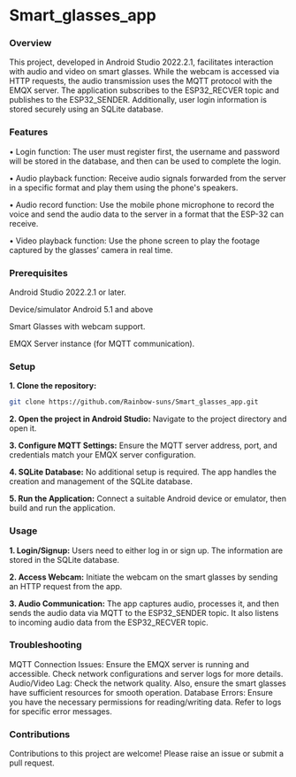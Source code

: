 # Smart_glasses_app
### Overview
This project, developed in Android Studio 2022.2.1, facilitates interaction with audio and video on smart glasses. While the webcam is accessed via HTTP requests, the audio transmission uses the MQTT protocol with the EMQX server. The application subscribes to the ESP32_RECVER topic and publishes to the ESP32_SENDER. Additionally, user login information is stored securely using an SQLite database.


### Features
•	Login function: The user must register first, the username and password will be stored in the database, and then can be used to complete the login.

•	Audio playback function: Receive audio signals forwarded from the server in a specific format and play them using the phone's speakers. 

•	Audio record function: Use the mobile phone microphone to record the voice and send the audio data to the server in a format that the ESP-32 can receive.

•	Video playback function: Use the phone screen to play the footage captured by the glasses’ camera in real time.


### Prerequisites
Android Studio 2022.2.1 or later.

Device/simulator Android 5.1 and above

Smart Glasses with webcam support.

EMQX Server instance (for MQTT communication).


### Setup
**1. Clone the repository:**
```bash
git clone https://github.com/Rainbow-suns/Smart_glasses_app.git
```
**2. Open the project in Android Studio:**
Navigate to the project directory and open it.

**3. Configure MQTT Settings:**
Ensure the MQTT server address, port, and credentials match your EMQX server configuration.

**4. SQLite Database:**
No additional setup is required. The app handles the creation and management of the SQLite database.

**5. Run the Application:**
Connect a suitable Android device or emulator, then build and run the application.


### Usage
**1. Login/Signup:**
Users need to either log in or sign up. The information are stored in the SQLite database.

**2. Access Webcam:**
Initiate the webcam on the smart glasses by sending an HTTP request from the app.

**3. Audio Communication:**
The app captures audio, processes it, and then sends the audio data via MQTT to the ESP32_SENDER topic. It also listens to incoming audio data from the ESP32_RECVER topic.


### Troubleshooting
MQTT Connection Issues: Ensure the EMQX server is running and accessible. Check network configurations and server logs for more details.
Audio/Video Lag: Check the network quality. Also, ensure the smart glasses have sufficient resources for smooth operation.
Database Errors: Ensure you have the necessary permissions for reading/writing data. Refer to logs for specific error messages.


### Contributions
Contributions to this project are welcome! Please raise an issue or submit a pull request.
